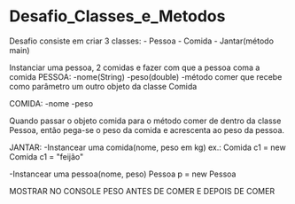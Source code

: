 # Desafio_Classes_e_Metodos

Desafio consiste em criar 3 classes: - Pessoa
                                     - Comida
                                     - Jantar(método main)
                                     

Instanciar uma pessoa, 2 comidas e fazer com que a pessoa coma a comida
PESSOA:
-nome(String)
-peso(double)
-método comer que recebe como parâmetro um outro objeto da classe Comida

COMIDA:
-nome
-peso

Quando passar o objeto comida para o método comer de dentro da classe Pessoa, então pega-se o peso da comida e acrescenta ao peso da pessoa.

JANTAR:
-Instancear uma comida(nome, peso em kg)
ex.: Comida c1 = new Comida
     c1 = "feijão"
     
-Instancear uma pessoa(nome, peso)
Pessoa p = new Pessoa


MOSTRAR NO CONSOLE PESO ANTES DE COMER E DEPOIS DE COMER
